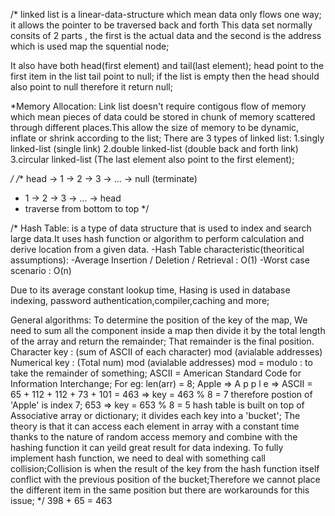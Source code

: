 /* linked list is a linear-data-structure which mean data only flows one way;
 it allows the pointer to be traversed back and forth 
 This data set normally consits of 2 parts , the first is the actual data and the second
 is the address which is used map the squential node;
 
 It also have both head(first element) and tail(last element);
    head point to the first item in the list
    tail point to null;
 if the list is empty then the head should also point to null therefore it return null;

 *Memory Allocation:
    Link list doesn't require contigous flow of memory which mean pieces of data could be stored in
    chunk of memory scattered through different places.This allow the size of memory to be dynamic, inflate or shrink
    according to the list;
 There are 3 types of linked list:
    1.singly linked-list (single link)
    2.double linked-list (double back and forth link)
    3.circular linked-list (The last element also point to the first element);
    
 */
/**  head -> 1 -> 2 -> 3 -> ... -> null (terminate)
 *   1 -> 2 -> 3 -> ... -> head
 * traverse from bottom to top
*/



/*
   Hash Table: is a type of data structure that is used to index and search large data.It uses hash function or algorithm to perform calculation and derive location from a given data.
   -Hash Table characteristic(theoritical assumptions):
   -Average Insertion / Deletion / Retrieval : O(1)
   -Worst case scenario : O(n)
   
   Due to its average constant lookup time, Hasing is used in database indexing, password authentication,compiler,caching and more;

   General algorithms:
   To determine the position of the key of the map, We need to sum all the component inside a map then divide it by the total length of the array and return the remainder; That remainder is the final position.  
   Character key : (sum of ASCII of each character)  mod (avialable addresses)
   Numerical key : (Total num) mod (avialable addresses)
   mod = modulo : to take the remainder of something;
   ASCII = American Standard Code for Information Interchange;
   For eg: len(arr) = 8;
      Apple => A p p l e => ASCII = 65 + 112 + 112 + 73 + 101 = 463
      => key = 463 % 8 = 7 therefore postion of 'Apple' is index 7;
      653 => key = 653 % 8 = 5
   hash table is built on top of Associative array or dictionary; it divides each key into a 'bucket';
   The theory is that it can access each element in array with a constant time thanks to the nature of random access memory and combine with the hashing function it can yeild great result for data indexing. 
   To fully implement hash function, we need to deal with something call collision;Collision is when the result of the key from the hash function itself conflict with the previous position of the bucket;Therefore we cannot place the different item in the same position but there are workarounds for this issue;
*/
398 + 65 = 463